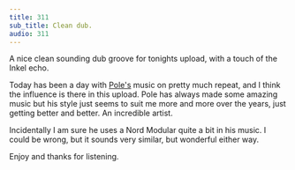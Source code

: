 ```yaml
---
title: 311
sub_title: Clean dub.
audio: 311
---
```


A nice clean sounding dub groove for tonights upload, with a touch of the Inkel echo.

Today has been a day with <a href="http://pole-music.com/music/" title="Pole's">Pole's</a> music on pretty much repeat, and I think the influence is there in this upload. Pole has always made some amazing music but his style just seems to suit me more and more over the years, just getting better and better. An incredible artist.

Incidentally I am sure he uses a Nord Modular quite a bit in his music. I could be wrong, but it sounds very similar, but wonderful either way.

Enjoy and thanks for listening.